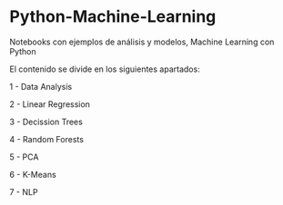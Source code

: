# Python-Machine-Learning

Notebooks con ejemplos de análisis y modelos, Machine Learning con Python

El contenido se divide en los siguientes apartados:

  1 - Data Analysis
  
  2 - Linear Regression
  
  3 - Decission Trees
  
  4 - Random Forests
  
  5 - PCA
  
  6 - K-Means
  
  7 - NLP
